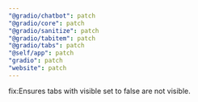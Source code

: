 ```yaml
---
"@gradio/chatbot": patch
"@gradio/core": patch
"@gradio/sanitize": patch
"@gradio/tabitem": patch
"@gradio/tabs": patch
"@self/app": patch
"gradio": patch
"website": patch
---
```


fix:Ensures tabs with visible set to false are not visible.
